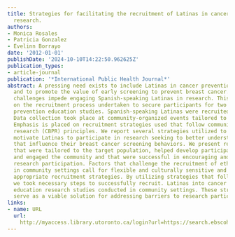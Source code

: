 ```yaml
---
title: Strategies for facilitating the recruitment of Latinas in cancer prevention
  research.
authors:
- Monica Rosales
- Patricia Gonzalez
- Evelinn Borrayo
date: '2012-01-01'
publishDate: '2024-10-10T14:22:50.962625Z'
publication_types:
- article-journal
publication: '*International Public Health Journal*'
abstract: A pressing need exists to include Latinas in cancer prevention research
  and to promote the value of early screening to prevent breast cancer. However, several
  challenges impede engaging Spanish-speaking Latinas in research. This chapter focuses
  on the recruitment process undertaken to secure participants for two breast cancer
  prevention education studies. Spanish-speaking Latinas were recruited for both studies.
  Data collection took place at community-organized events tailored to Latino communities.
  Emphasis is placed on recruitment strategies used that follow community-based participatory
  research (CBPR) principles. We report several strategies utilized to contact and
  motivate Latinas to participate in research seeking to better understand factors
  that influence their breast cancer screening behaviors. We present recruitment strategies
  that were tailored to the target population, helped develop participants' trust
  and engaged the community and that were successful in encouraging and increasing
  research participation. Factors that challenge the recruitment of ethnic minorities
  in community settings call for flexible and culturally sensitive and culturally
  appropriate recruitment strategies. By utilizing strategies that follow CBPR principles,
  we took necessary steps to successfully recruit. Latinas into cancer prevention
  education research studies conducted in community settings. These strategies may
  serve as a viable solution for addressing barriers to research participation.
links:
- name: URL
  url: 
    http://myaccess.library.utoronto.ca/login?url=https://search.ebscohost.com/login.aspx?direct=true&db=cin20&AN=108024142&site=ehost-live
---
```

